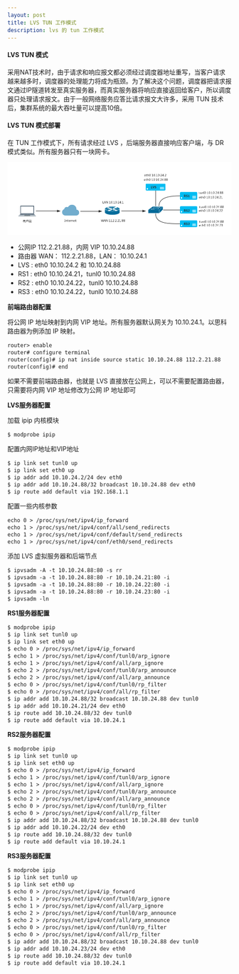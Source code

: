 ```yaml
---
layout: post
title: LVS TUN 工作模式
description: lvs 的 tun 工作模式
---
```


#### LVS TUN 模式

采用NAT技术时，由于请求和响应报文都必须经过调度器地址重写，当客户请求越来越多时，调度器的处理能力将成为瓶颈。为了解决这个问题，调度器把请求报文通过IP隧道转发至真实服务器，而真实服务器将响应直接返回给客户，所以调度器只处理请求报文。由于一般网络服务应答比请求报文大许多，采用 TUN 技术后，集群系统的最大吞吐量可以提高10倍。

#### LVS TUN 模式部署

在 TUN 工作模式下，所有请求经过 LVS ，后端服务器直接响应客户端，与 DR 模式类似。所有服务器只有一块网卡。

![image](/assets/img/lvs-tun.png)

- 公网IP 112.2.21.88，内网 VIP 10.10.24.88
- 路由器 WAN： 112.2.21.88，LAN： 10.10.24.1
- LVS : eth0 10.10.24.2 和 10.10.24.88
- RS1 : eth0 10.10.24.21，tunl0 10.10.24.88
- RS2 : eth0 10.10.24.22，tunl0 10.10.24.88
- RS3 : eth0 10.10.24.22，tunl0 10.10.24.88

**前端路由器配置**
   
将公网 IP 地址映射到内网 VIP 地址。所有服务器默认网关为 10.10.24.1。以思科路由器为例添加 IP 映射。
   
    router> enable
    router# configure terminal
    router(config)# ip nat inside source static 10.10.24.88 112.2.21.88
    router(config)# end
   
如果不需要前端路由器，也就是 LVS 直接放在公网上，可以不需要配置路由器，只需要将内网 VIP 地址修改为公网 IP 地址即可

**LVS服务器配置**

加载 ipip 内核模块

    $ modprobe ipip

配置内网IP地址和VIP地址

    $ ip link set tunl0 up
    $ ip link set eth0 up
    $ ip addr add 10.10.24.2/24 dev eth0
    $ ip addr add 10.10.24.88/32 broadcast 10.10.24.88 dev eth0
    $ ip route add default via 192.168.1.1

配置一些内核参数

    echo 0 > /proc/sys/net/ipv4/ip_forward
    echo 1 > /proc/sys/net/ipv4/conf/all/send_redirects
    echo 1 > /proc/sys/net/ipv4/conf/default/send_redirects
    echo 1 > /proc/sys/net/ipv4/conf/eth0/send_redirects

添加 LVS 虚拟服务器和后端节点

    $ ipvsadm -A -t 10.10.24.88:80 -s rr
    $ ipvsadm -a -t 10.10.24.88:80 -r 10.10.24.21:80 -i
    $ ipvsadm -a -t 10.10.24.88:80 -r 10.10.24.22:80 -i
    $ ipvsadm -a -t 10.10.24.88:80 -r 10.10.24.23:80 -i
    $ ipvsadm -ln

**RS1服务器配置**

    $ modprobe ipip
    $ ip link set tunl0 up
    $ ip link set eth0 up
    $ echo 0 > /proc/sys/net/ipv4/ip_forward
    $ echo 1 > /proc/sys/net/ipv4/conf/tunl0/arp_ignore
    $ echo 1 > /proc/sys/net/ipv4/conf/all/arp_ignore
    $ echo 2 > /proc/sys/net/ipv4/conf/tunl0/arp_announce
    $ echo 2 > /proc/sys/net/ipv4/conf/all/arp_announce
    $ echo 0 > /proc/sys/net/ipv4/conf/tunl0/rp_filter
    $ echo 0 > /proc/sys/net/ipv4/conf/all/rp_filter
    $ ip addr add 10.10.24.88/32 broadcast 10.10.24.88 dev tunl0
    $ ip addr add 10.10.24.21/24 dev eth0
    $ ip route add 10.10.24.88/32 dev tunl0
    $ ip route add default via 10.10.24.1

**RS2服务器配置**

    $ modprobe ipip
    $ ip link set tunl0 up
    $ ip link set eth0 up
    $ echo 0 > /proc/sys/net/ipv4/ip_forward
    $ echo 1 > /proc/sys/net/ipv4/conf/tunl0/arp_ignore
    $ echo 1 > /proc/sys/net/ipv4/conf/all/arp_ignore
    $ echo 2 > /proc/sys/net/ipv4/conf/tunl0/arp_announce
    $ echo 2 > /proc/sys/net/ipv4/conf/all/arp_announce
    $ echo 0 > /proc/sys/net/ipv4/conf/tunl0/rp_filter
    $ echo 0 > /proc/sys/net/ipv4/conf/all/rp_filter
    $ ip addr add 10.10.24.88/32 broadcast 10.10.24.88 dev tunl0
    $ ip addr add 10.10.24.22/24 dev eth0
    $ ip route add 10.10.24.88/32 dev tunl0
    $ ip route add default via 10.10.24.1

**RS3服务器配置**

    $ modprobe ipip
    $ ip link set tunl0 up
    $ ip link set eth0 up
    $ echo 0 > /proc/sys/net/ipv4/ip_forward
    $ echo 1 > /proc/sys/net/ipv4/conf/tunl0/arp_ignore
    $ echo 1 > /proc/sys/net/ipv4/conf/all/arp_ignore
    $ echo 2 > /proc/sys/net/ipv4/conf/tunl0/arp_announce
    $ echo 2 > /proc/sys/net/ipv4/conf/all/arp_announce
    $ echo 0 > /proc/sys/net/ipv4/conf/tunl0/rp_filter
    $ echo 0 > /proc/sys/net/ipv4/conf/all/rp_filter
    $ ip addr add 10.10.24.88/32 broadcast 10.10.24.88 dev tunl0
    $ ip addr add 10.10.24.23/24 dev eth0
    $ ip route add 10.10.24.88/32 dev tunl0
    $ ip route add default via 10.10.24.1

